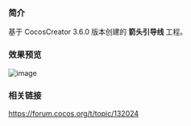 ### 简介
基于 CocosCreator 3.6.0 版本创建的 **箭头引导线** 工程。

### 效果预览
![image](../../../gif/202206/2022062001.gif)

### 相关链接
https://forum.cocos.org/t/topic/132024